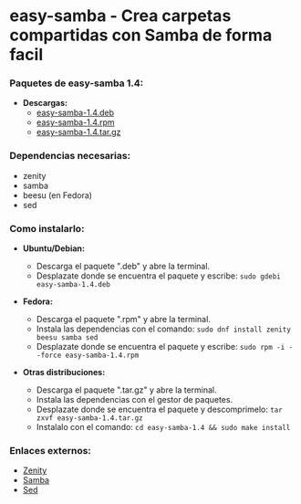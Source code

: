 easy-samba - Crea carpetas compartidas con Samba de forma facil
===============================================================

### Paquetes de easy-samba 1.4:

  * **Descargas:**
    * [easy-samba-1.4.deb](https://github.com/q3aql/easy-samba/releases/download/v1.4/easy-samba-1.4.deb)
    * [easy-samba-1.4.rpm](https://github.com/q3aql/easy-samba/releases/download/v1.4/easy-samba-1.4.rpm)
    * [easy-samba-1.4.tar.gz](https://github.com/q3aql/easy-samba/releases/download/v1.4/easy-samba-1.4.tar.gz)
    
### Dependencias necesarias:

  * zenity
  * samba
  * beesu (en Fedora)
  * sed

### Como instalarlo:

  * **Ubuntu/Debian:**
    * Descarga el paquete ".deb" y abre la terminal.
    * Desplazate donde se encuentra el paquete y escribe: `sudo gdebi easy-samba-1.4.deb`

  * **Fedora:**
    * Descarga el paquete ".rpm" y abre la terminal.
    * Instala las dependencias con el comando: `sudo dnf install zenity beesu samba sed`
    * Desplazate donde se encuentra el paquete y escribe: `sudo rpm -i --force easy-samba-1.4.rpm`

  * **Otras distribuciones:**
    * Descarga el paquete ".tar.gz" y abre la terminal.
    * Instala las dependencias con el gestor de paquetes.
    * Desplazate donde se encuentra el paquete y descomprimelo: `tar zxvf easy-samba-1.4.tar.gz`
    * Instalalo con el comando: `cd easy-samba-1.4 && sudo make install`
  
### Enlaces externos:

  * [Zenity](https://gitlab.gnome.org/GNOME/zenity)
  * [Samba](https://www.samba.org/)
  * [Sed](https://www.gnu.org/software/sed/)
